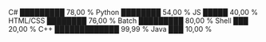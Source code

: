 C#        █████████     78,00 %
Python    ████████      54,00 %
JS        █████         40,00 %
HTML/CSS  ████████      76,00 %
Batch     █████████     80,00 %
Shell     ███           20,00 %
C++       █████████████ 99,99 %
Java      ███           10,00 %
